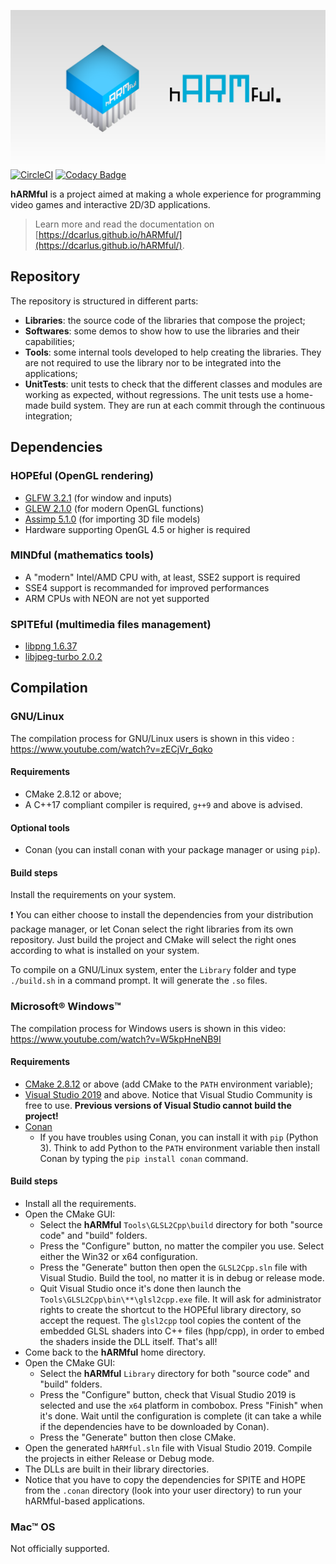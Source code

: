 ![hARMful banner](./docs/assets/images/logo/hARMful_Preview.png)
[![CircleCI](https://circleci.com/gh/dcarlus/hARMful.svg?style=svg)](https://circleci.com/gh/dcarlus/hARMful) [![Codacy Badge](https://api.codacy.com/project/badge/Grade/5690dc89003b44f6b12456ca512a793d)](https://www.codacy.com/app/dcarlus/hARMful?utm_source=github.com&amp;utm_medium=referral&amp;utm_content=dcarlus/hARMful&amp;utm_campaign=Badge_Grade)

**hARMful** is a project aimed at making a whole experience for programming video games and interactive 2D/3D applications.

> Learn more and read the documentation on [https://dcarlus.github.io/hARMful/](https://dcarlus.github.io/hARMful/).

## Repository
The repository is structured in different parts:
-   **Libraries**: the source code of the libraries that compose the project;
-   **Softwares**: some demos to show how to use the libraries and their capabilities;
-   **Tools**: some internal tools developed to help creating the libraries. They are not required to use the library nor to be integrated into the applications;
-   **UnitTests**: unit tests to check that the different classes and modules are working as expected, without regressions. The unit tests use a home-made build system. They are run at each commit through the continuous integration;

## Dependencies
### HOPEful (OpenGL rendering)
-   [GLFW 3.2.1](https://github.com/glfw/glfw) (for window and inputs)
-   [GLEW 2.1.0](https://github.com/nigels-com/glew) (for modern OpenGL functions)
-   [Assimp 5.1.0](https://github.com/assimp/assimp) (for importing 3D file models)
-   Hardware supporting OpenGL 4.5 or higher is required

### MINDful (mathematics tools)
-   A "modern" Intel/AMD CPU with, at least, SSE2 support is required
-   SSE4 support is recommanded for improved performances
-   ARM CPUs with NEON are not yet supported

### SPITEful (multimedia files management)
-   [libpng 1.6.37](https://github.com/glennrp/libpng)
-   [libjpeg-turbo 2.0.2](https://github.com/libjpeg-turbo/libjpeg-turbo)

## Compilation
### GNU/Linux
The compilation process for GNU/Linux users is shown in this video : https://www.youtube.com/watch?v=zECjVr_6qko

#### Requirements
- CMake 2.8.12 or above;
- A C++17 compliant compiler is required, `g++9` and above is advised.

#### Optional tools
- Conan (you can install conan with your package manager or using `pip`).

#### Build steps
Install the requirements on your system.

:exclamation: You can either choose to install the dependencies from your distribution package manager, or let Conan select the right libraries from its own repository. Just build the project and CMake will select the right ones according to what is installed on your system.

To compile on a GNU/Linux system, enter the `Library` folder and type `./build.sh` in a command prompt. It will generate the `.so` files.

### Microsoft® Windows™
The compilation process for Windows users is shown in this video: https://www.youtube.com/watch?v=W5kpHneNB9I

#### Requirements
- [CMake 2.8.12](https://cmake.org/download/) or above (add CMake to the `PATH` environment variable);
- [Visual Studio 2019](https://visualstudio.microsoft.com) and above. Notice that Visual Studio Community is free to use. **Previous versions of Visual Studio cannot build the project!**
- [Conan](https://conan.io/downloads.html)
    - If you have troubles using Conan, you can install it with `pip` (Python 3). Think to add Python to the `PATH` environment variable then install Conan by typing the `pip install conan` command.

#### Build steps
- Install all the requirements.
- Open the CMake GUI:
    - Select the **hARMful** `Tools\GLSL2Cpp\build` directory for both "source code" and "build" folders.
    - Press the "Configure" button, no matter the compiler you use. Select either the Win32 or x64 configuration.
    - Press the "Generate" button then open the `GLSL2Cpp.sln` file with Visual Studio. Build the tool, no matter it is in debug or release mode.
    - Quit Visual Studio once it's done then launch the `Tools\GLSL2Cpp\bin\**\glsl2cpp.exe` file. It will ask for administrator rights to create the shortcut to the HOPEful library directory, so accept the request. The `glsl2cpp` tool copies the content of the embedded GLSL shaders into C++ files (hpp/cpp), in order to embed the shaders inside the DLL itself. That's all!
- Come back to the **hARMful** home directory.
- Open the CMake GUI:
    - Select the **hARMful** `Library` directory for both "source code" and "build" folders.
    - Press the "Configure" button, check that Visual Studio 2019 is selected and use the `x64` platform in combobox. Press "Finish" when it's done. Wait until the configuration is complete (it can take a while if the dependencies have to be downloaded by Conan).
    - Press the "Generate" button then close CMake.
- Open the generated `hARMful.sln` file with Visual Studio 2019. Compile the projects in either Release or Debug mode.
- The DLLs are built in their library directories.
- Notice that you have to copy the dependencies for SPITE and HOPE from the `.conan` directory (look into your user directory) to run your hARMful-based applications.

### Mac™ OS
Not officially supported.
